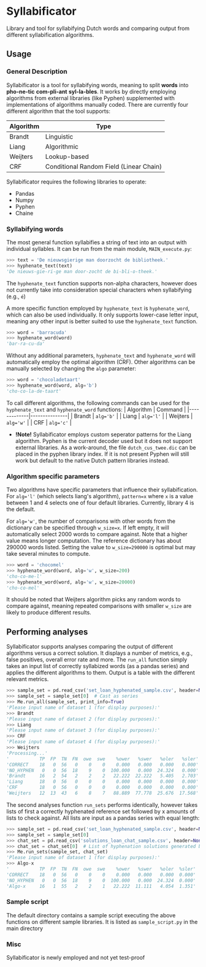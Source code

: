 # Syllabificator

Library and tool for syllabifying Dutch words and comparing output from different syllabification algorithms.

## Usage
### General Description

Syllabificator is a tool for syllabifying words, meaning to split **words** into **pho-ne-tic** **com-pli-ant** **syl-la-bles**. It works
by directly employing algorithms from external libraries (like Pyphen) supplemented with implementations of algorithms manually coded.
There are currently four different algorithm that the tool supports:

| Algorithm   | Type          |
|-------------|---------------|
| Brandt      | Linguistic    |
| Liang       | Algorithmic   |
| Weijters    | Lookup-based  |
| CRF         | Conditional Random Field (Linear Chain)  |

Syllabificator requires the following libraries to operate:
* Pandas
* Numpy
* Pyphen
* Chaine
  
### Syllabifying words

The most general function syllabifies a string of text into an output with individual syllables. It can be run from the main module,
`MAIN_execute.py`:

```python
>>> text = 'De nieuwsgierige man doorzocht de bibliotheek.'
>>> hyphenate_text(text)
'De nieuws-gie-ri-ge man door-zocht de bi-bli-o-theek.'
```

The `hyphenate_text` function supports non-alpha characters, however does not currently take into consideration special characters
when syllabifying (e.g., `é`)

A more specific function employed by `hyphenate_text` is `hyphenate_word`, which can also be used individually. It only supports
lower-case letter input, meaning any other input is better suited to use the `hyphenate_text` function.

```python
>>> word = 'barracuda'
>>> hyphenate_word(word)
'bar-ra-cu-da'
```
Without any additional parameters, `hyphenate_text` and `hyphenate_word` will automatically employ the optimal algorithm (CRF). 
Other algorithms can be manually selected by changing the `algo` parameter:

```python
>>> word = 'chocoladetaart'
>>> hyphenate_word(word, alg='b')
'cho-co-la-de-taart'
```
To call different algorithms, the following commands can be used for the `hyphenate_text` and `hyphenate_word` functions:
| Algorithm   | Command          |
|-------------|---------------|
| Brandt      | `alg='b'`    |
| Liang       | `alg='l'`   |
| Weijters    | `alg='w'`  |
| CRF         | `alg='c'`  |

* **!Note!**  Syllabificator employs custom seperator patterns for the Liang algorithm. Pyphen is the current decoder used but it does not support external libraries. 
As a work-around, the file `dutch_cus_twee.dic` can be placed in the pyphen library index. If it is not present Pyphen will still work but default to the 
native Dutch pattern libraries instead.

### Algorithm specific parameters

Two algorithms have specific parameters that influence their syllabification. For `alg='l'` (which selects liang's algorithm), `pattern=x` 
where `x` is a value between 1 and 4 selects one of four default libraries. Currently, library 4 is the default.

For `alg='w'`, the number of comparisons with other words from the dictionary can be specified through `w_size=x`. If left empty, it will automatically 
select 2000 words to compare against. Note that a higher value means longer computation. The reference dictionary has about 290000 words listed. 
Setting the value to `w_size=290000` is optimal but may take several minutes to compute.

```python
>>> word = 'chocomel'
>>> hyphenate_word(word, alg='w', w_size=200)
'cho-co-me-l'
>>> hyphenate_word(word, alg='w', w_size=20000)
'cho-co-mel'
```

It should be noted that Weijters algorithm picks any random words to compare against, meaning repeated comparisons with smaller `w_size` are likely to produce
different results.

## Performing analyses

Syllabificator supports analyses comparing the output of different algorithms versus a correct solution. It displays a number of metrics, e.g., 
false positives, overall error rate and more. The `run_all` function simply takes an input list of correctly syllabized words (as a pandas series) 
and applies the different algorithms to them. Output is a table with the different relevant metrics.

```python
>>> sample_set = pd.read_csv('set_loan_hyphenated_sample.csv', header=None)  # .csv containing hyphenated words seperate by break
>>> sample_set = sample_set[0]  # Cast as series
>>> Me.run_all(sample_set, print_info=True)
'Please input name of dataset 1 (for display purposes):'
>>> Brandt
'Please input name of dataset 2 (for display purposes):'
>>> Liang
'Please input name of dataset 3 (for display purposes):'
>>> CRF
'Please input name of dataset 4 (for display purposes):'
>>> Weijters
'Processing...'
'           TP  FP  TN  FN  owe  swe    %ower   %swer   %oler   %sler'
'CORRECT    18   0  56   0    0    0    0.000   0.000   0.000   0.000'
'NO_HYPHEN   0   0  56  18    9    0  100.000   0.000  24.324   0.000'
'Brandt     16   2  54   2    2    2   22.222  22.222   5.405   2.703'
'Liang      18   0  56   0    0    0    0.000   0.000   0.000   0.000'
'CRF        18   0  56   0    0    0    0.000   0.000   0.000   0.000'
'Weijters   12  13  43   6    8    7   88.889  77.778  25.676  17.568'
```
The second analyses function `run_sets` performs identically, however takes lists of first a correctly hyphenated
reference set followed by x amounts of lists to check against. All lists are input as a pandas series with equal length:

```python
>>> sample_set = pd.read_csv('set_loan_hyphenated_sample.csv', header=None) 
>>> sample_set = sample_set[0]
>>> chat_set = pd.read_csv('solutions_loan_chat_sample.csv', header=None)  
>>> chat_set = chat_set[0]  # List of hyphenation solutions generated by an internal or external algorithm
>>> Me.run_sets(sample_set, chat_set)
'Please input name of dataset 1 (for display purposes):'
>>> Algo-x
'           TP  FP  TN  FN  owe  swe    %ower   %swer   %oler  %sler'
'CORRECT    18   0  56   0    0    0    0.000   0.000   0.000  0.000'
'NO_HYPHEN   0   0  56  18    9    0  100.000   0.000  24.324  0.000'
'Algo-x     16   1  55   2    2    1   22.222  11.111   4.054  1.351'
```
### Sample script

The default directory contains a sample script executing the above functions on different sample libraries. It is listed
as `sample_script.py` in the main directory

### Misc

Syllabificator is newly employed and not yet test-proof
